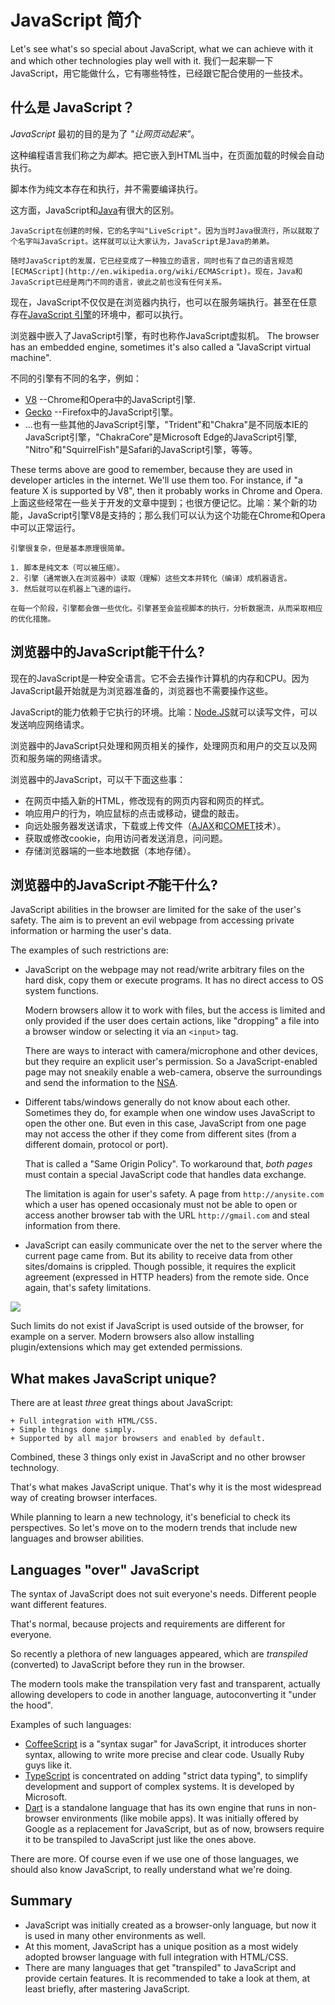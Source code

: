 # JavaScript 简介

Let's see what's so special about JavaScript, what we can achieve with it and which other technologies play well with it.
我们一起来聊一下JavaScript，用它能做什么，它有哪些特性，已经跟它配合使用的一些技术。

## 什么是 JavaScript？

*JavaScript* 最初的目的是为了 *"让网页动起来"*。

这种编程语言我们称之为*脚本*。把它嵌入到HTML当中，在页面加载的时候会自动执行。

脚本作为纯文本存在和执行，并不需要编译执行。

这方面，JavaScript和[Java](http://en.wikipedia.org/wiki/Java)有很大的区别。

```smart header="Why <u>Java</u>Script?"
JavaScript在创建的时候，它的名字叫"LiveScript"。因为当时Java很流行，所以就取了个名字叫JavaScript。这样就可以让大家认为，JavaScript是Java的弟弟。

随时JavaScript的发展，它已经变成了一种独立的语言，同时也有了自己的语言规范[ECMAScript](http://en.wikipedia.org/wiki/ECMAScript)。现在，Java和JavaScript已经是两门不同的语言，彼此之前也没有任何关系。
```
现在，JavaScript不仅仅是在浏览器内执行，也可以在服务端执行。甚至在任意存在[JavaScript 引擎](https://en.wikipedia.org/wiki/JavaScript_engine)的环境中，都可以执行。

浏览器中嵌入了JavaScript引擎，有时也称作JavaScript虚拟机。
The browser has an embedded engine, sometimes it's also called a "JavaScript virtual machine".

不同的引擎有不同的名字，例如：

- [V8](https://en.wikipedia.org/wiki/V8_(JavaScript_engine)) --Chrome和Opera中的JavaScript引擎.
- [Gecko](https://en.wikipedia.org/wiki/Gecko_(software)) --Firefox中的JavaScript引擎。
- ...也有一些其他的JavaScript引擎，"Trident"和"Chakra"是不同版本IE的JavaScript引擎，"ChakraCore"是Microsoft Edge的JavaScript引擎, "Nitro"和"SquirrelFish"是Safari的JavaScript引擎，等等。

These terms above are good to remember, because they are used in developer articles in the internet. We'll use them too. For instance, if "a feature X is supported by V8", then it probably works in Chrome and Opera.
上面这些经常在一些关于开发的文章中提到；也很方便记忆。比喻：某个新的功能，JavaScript引擎V8是支持的；那么我们可以认为这个功能在Chrome和Opera中可以正常运行。

```smart header="How the engines work?"
引擎很复杂，但是基本原理很简单。

1. 脚本是纯文本（可以被压缩）。
2. 引擎（通常嵌入在浏览器中）读取（理解）这些文本并转化（编译）成机器语言。
3. 然后就可以在机器上飞速的运行。

在每一个阶段，引擎都会做一些优化。引擎甚至会监视脚本的执行，分析数据流，从而采取相应的优化措施。
```

## 浏览器中的JavaScript能干什么?
现在的JavaScript是一种安全语言。它不会去操作计算机的内存和CPU。因为JavaScript最开始就是为浏览器准备的，浏览器也不需要操作这些。

JavaScript的能力依赖于它执行的环境。比喻：[Node.JS](https://wikipedia.org/wiki/Node.js)就可以读写文件，可以发送响应网络请求。

浏览器中的JavaScript只处理和网页相关的操作，处理网页和用户的交互以及网页和服务端的网络请求。

浏览器中的JavaScript，可以干下面这些事：

- 在网页中插入新的HTML，修改现有的网页内容和网页的样式。
- 响应用户的行为，响应鼠标的点击或移动，键盘的敲击。
- 向远处服务器发送请求，下载或上传文件（[AJAX](https://en.wikipedia.org/wiki/Ajax_(programming))和[COMET](https://en.wikipedia.org/wiki/Comet_(programming))技术）。
- 获取或修改cookie，向用访问者发送消息，问问题。
- 存储浏览器端的一些本地数据（本地存储）。


## 浏览器中的JavaScript*不*能干什么?

JavaScript abilities in the browser are limited for the sake of the user's safety. The aim is to prevent an evil webpage from accessing private information or harming the user's data.

The examples of such restrictions are:

- JavaScript on the webpage may not read/write arbitrary files on the hard disk, copy them or execute programs. It has no direct access to OS system functions.

    Modern browsers allow it to work with files, but the access is limited and only provided if the user does certain actions, like "dropping" a file into a browser window or selecting it via an `<input>` tag.

    There are ways to interact with camera/microphone and other devices, but they require an explicit user's permission. So a JavaScript-enabled page may not sneakily enable a web-camera, observe the surroundings and send the information to the [NSA](https://en.wikipedia.org/wiki/National_Security_Agency).
- Different tabs/windows generally do not know about each other. Sometimes they do, for example when one window uses JavaScript to open the other one. But even in this case, JavaScript from one page may not access the other if they come from different sites (from a different domain, protocol or port).

    That is called a "Same Origin Policy". To workaround that, *both pages* must contain a special JavaScript code that handles data exchange.

    The limitation is again for user's safety. A page from `http://anysite.com` which a user has opened occasionaly must not be able to open or access another browser tab with the URL `http://gmail.com` and steal information from there.
- JavaScript can easily communicate over the net to the server where the current page came from. But its ability to receive data from other sites/domains is crippled. Though possible, it requires the explicit agreement (expressed in HTTP headers) from the remote side. Once again, that's safety limitations.

![](limitations.png)

Such limits do not exist if JavaScript is used outside of the browser, for example on a server. Modern browsers also allow installing plugin/extensions which may get extended permissions.

## What makes JavaScript unique?

There are at least *three* great things about JavaScript:

```compare
+ Full integration with HTML/CSS.
+ Simple things done simply.
+ Supported by all major browsers and enabled by default.
```

Combined, these 3 things only exist in JavaScript and no other browser technology.

That's what makes JavaScript unique. That's why it is the most widespread way of creating browser interfaces.

While planning to learn a new technology, it's beneficial to check its perspectives. So let's move on to the modern trends that include new languages and browser abilities.


## Languages "over" JavaScript

The syntax of JavaScript does not suit everyone's needs. Different people want different features.

That's normal, because projects and requirements are different for everyone.

So recently a plethora of new languages appeared, which are *transpiled* (converted) to JavaScript before they run in the browser.

The modern tools make the transpilation very fast and transparent, actually allowing developers to code in another language, autoconverting it "under the hood".

Examples of such languages:

- [CoffeeScript](http://coffeescript.org/) is a "syntax sugar" for JavaScript, it introduces shorter syntax, allowing to write more precise and clear code. Usually Ruby guys like it.
- [TypeScript](http://www.typescriptlang.org/) is concentrated on adding "strict data typing", to simplify development and support of complex systems. It is developed by Microsoft.
- [Dart](https://www.dartlang.org/) is a standalone language that has its own engine that runs in non-browser environments (like mobile apps). It was initially offered by Google as a replacement for JavaScript, but as of now, browsers require it to be transpiled to JavaScript just like the ones above.

There are more. Of course even if we use one of those languages, we should also know JavaScript, to really understand what we're doing.

## Summary

- JavaScript was initially created as a browser-only language, but now it is used in many other environments as well.
- At this moment, JavaScript has a unique position as a most widely adopted browser language with full integration with HTML/CSS.
- There are many languages that get "transpiled" to JavaScript and provide certain features. It is recommended to take a look at them, at least briefly, after mastering JavaScript.
